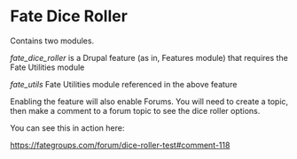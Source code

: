 # Fate Dice Roller

Contains two modules. 

*fate_dice_roller* is a Drupal feature (as in, Features module) that requires the Fate Utilities module

*fate_utils* Fate Utilities module referenced in the above feature

Enabling the feature will also enable Forums. You will need to create a topic, then make a comment to a forum topic to see the dice roller options.

You can see this in action here:

https://fategroups.com/forum/dice-roller-test#comment-118
